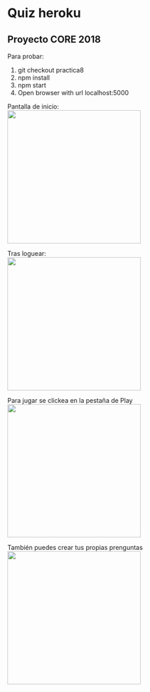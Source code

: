 # Quiz heroku
## Proyecto CORE 2018

Para probar:
1. git checkout practica8
2. npm install
3. npm start
4. Open browser with url localhost:5000


Pantalla de inicio:
<br/>
<img src="https://user-images.githubusercontent.com/28632986/56021721-75dd3c00-5d0a-11e9-94c5-bb4680b5fbd5.png" width="300">

Tras loguear:
<br/>
<img src="https://user-images.githubusercontent.com/28632986/56021738-7e357700-5d0a-11e9-9094-55e891a7b8d7.png" width="300">

Para jugar se clickea en la pestaña de Play
<br/>
<img src="https://user-images.githubusercontent.com/28632986/56021751-8392c180-5d0a-11e9-80e0-ab109faf9202.png" width="300">

También puedes crear tus propias prenguntas
<br/>
<img src="https://user-images.githubusercontent.com/28632986/56021767-8ab9cf80-5d0a-11e9-9288-d536c603396f.png" width="300">



